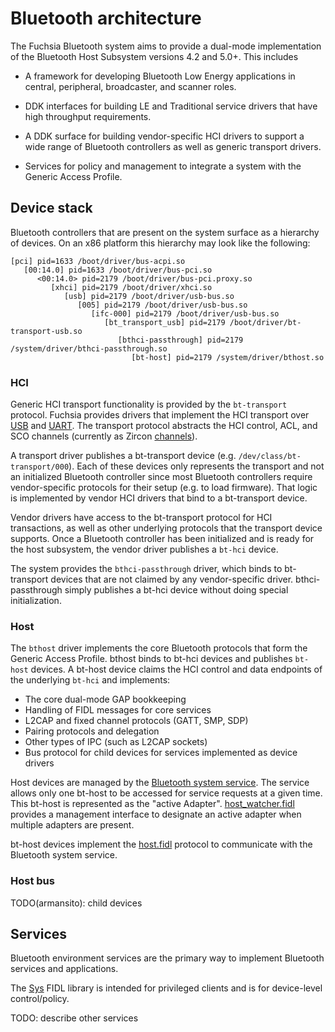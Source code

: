 # Bluetooth architecture

The Fuchsia Bluetooth system aims to provide a dual-mode implementation of the
Bluetooth Host Subsystem versions 4.2 and 5.0+. This includes

- A framework for developing Bluetooth Low Energy applications in central,
  peripheral, broadcaster, and scanner roles.

- DDK interfaces for building LE and Traditional service drivers that have
  high throughput requirements.

- A DDK surface for building vendor-specific HCI drivers to support a wide range
  of Bluetooth controllers as well as generic transport drivers.

- Services for policy and management to integrate a system with the Generic
  Access Profile.

## Device stack

Bluetooth controllers that are present on the system surface as a hierarchy of
devices. On an x86 platform this hierarchy may look like the following:

```
[pci] pid=1633 /boot/driver/bus-acpi.so
   [00:14.0] pid=1633 /boot/driver/bus-pci.so
      <00:14.0> pid=2179 /boot/driver/bus-pci.proxy.so
         [xhci] pid=2179 /boot/driver/xhci.so
            [usb] pid=2179 /boot/driver/usb-bus.so
               [005] pid=2179 /boot/driver/usb-bus.so
                  [ifc-000] pid=2179 /boot/driver/usb-bus.so
                     [bt_transport_usb] pid=2179 /boot/driver/bt-transport-usb.so
                        [bthci-passthrough] pid=2179 /system/driver/bthci-passthrough.so
                           [bt-host] pid=2179 /system/driver/bthost.so
```

### HCI

Generic HCI transport functionality is provided by the `bt-transport` protocol.
Fuchsia provides drivers that implement the HCI transport over
[USB](/src/connectivity/bluetooth/hci/transport/usb/)
and [UART](/src/connectivity/bluetooth/hci/transport/uart/).
The transport protocol abstracts the HCI control, ACL, and SCO
channels (currently as Zircon [channels](/reference/kernel_objects/channel.md)).

A transport driver publishes a bt-transport device (e.g. `/dev/class/bt-transport/000`).
Each of these devices only represents the transport and not an initialized
Bluetooth controller since most Bluetooth controllers require vendor-specific protocols
for their setup (e.g. to load firmware). That logic is implemented by vendor HCI
drivers that bind to a bt-transport device.

Vendor drivers have access to the bt-transport protocol for HCI transactions, as
well as other underlying protocols that the transport device supports. Once a
Bluetooth controller has been initialized and is ready for the host subsystem,
the vendor driver publishes a `bt-hci` device.

The system provides the `bthci-passthrough` driver, which binds to bt-transport
devices that are not claimed by any vendor-specific driver. bthci-passthrough
simply publishes a bt-hci device without doing special initialization.

### Host

The `bthost` driver implements the core Bluetooth protocols that form the
Generic Access Profile. bthost binds to bt-hci devices and publishes `bt-host`
devices. A bt-host device claims the HCI control and data endpoints of the underlying
`bt-hci` and implements:

* The core dual-mode GAP bookkeeping
* Handling of FIDL messages for core services
* L2CAP and fixed channel protocols (GATT, SMP, SDP)
* Pairing protocols and delegation
* Other types of IPC (such as L2CAP sockets)
* Bus protocol for child devices for services implemented as device drivers

Host devices are managed by the
[Bluetooth system service](/src/connectivity/bluetooth/).
The service allows only one bt-host to be accessed for service requests at a given
time. This bt-host is represented as the "active Adapter".
[host_watcher.fidl](/sdk/fidl/fuchsia.bluetooth.sys/host_watcher.fidl) provides
a management interface to designate an active adapter when multiple adapters are
present.

bt-host devices implement the [host.fidl](/src/connectivity/bluetooth/fidl/host.fidl)
protocol to communicate with the Bluetooth system service.


### Host bus

TODO(armansito): child devices

## Services

Bluetooth environment services are the primary way to implement Bluetooth
services and applications.

The [Sys](/sdk/fidl/fuchsia.bluetooth.sys) FIDL library is
intended for privileged clients and is for device-level control/policy.

TODO: describe other services
